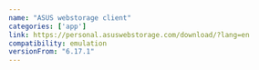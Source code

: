 ```yaml
---
name: "ASUS webstorage client"
categories: ['app']
link: https://personal.asuswebstorage.com/download/?lang=en
compatibility: emulation
versionFrom: "6.17.1"
---
```


